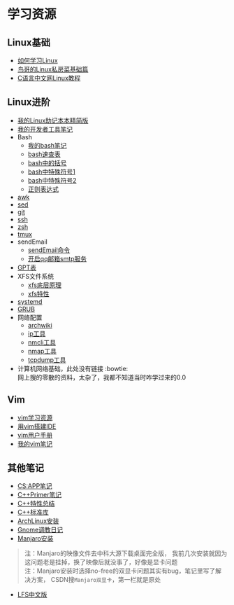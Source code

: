 # 学习资源

## Linux基础
* [如何学习Linux](https://www.zhihu.com/question/20730157)
* [鸟哥的Linux私房菜基础篇](http://linux.vbird.org/linux_basic/)
* [C语言中文网Linux教程](http://m.biancheng.net/linux_tutorial/)

## Linux进阶
* [我的Linux助记本本精简版](http://note.youdao.com/noteshare?id=cf10d6f61b370a1a0a50c5ead18a2b48)
* [我的开发者工具笔记](http://note.youdao.com/noteshare?id=9daf360aa75497bcf8b797bec4c831b9)
* Bash
    * [我的bash笔记](http://note.youdao.com/noteshare?id=f044d029a52d80ff918fb534ba406f0f)
    * [bash速查表](https://github.com/skywind3000/awesome-cheatsheets/blob/master/languages/bash.sh)
    * [bash中的括号](https://www.runoob.com/w3cnote/linux-shell-brackets-features.html)
    * [bash中特殊符号1](https://blog.csdn.net/ljianhui/article/details/9360741)
    * [bash中特殊符号2](https://www.cnblogs.com/OldJack/p/6602666.html)
    * [正则表达式](https://www.cnblogs.com/chensiqiqi/p/6285060.html)
* [awk](https://man.linuxde.net/awk)
* [sed](https://man.linuxde.net/sed)
* [git](https://git-scm.com/book/zh/v1/%E8%B5%B7%E6%AD%A5)
* [ssh](https://wiki.archlinux.org/index.php/Secure_Shell_(%E7%AE%80%E4%BD%93%E4%B8%AD%E6%96%87))
* [zsh](https://wiki.archlinux.org/index.php/Zsh_(%E7%AE%80%E4%BD%93%E4%B8%AD%E6%96%87))
* [tmux](http://louiszhai.github.io/2017/09/30/tmux)
* sendEmail
    * [sendEmail命令](https://blog.51cto.com/ityunwei2017/1713425)
    * [开启qq邮箱smtp服务](https://zhinan.sogou.com/guide/detail/?id=1610040986&rcer=u9PEmtytiU4SEAUUJ)
* [GPT表](http://www.jinbuguo.com/storage/gpt.html)
* XFS文件系统
    * [xfs底层原理](https://blog.csdn.net/scaleqiao/article/details/52098546)
    * [xfs特性](https://baike.sogou.com/m/fullLemma?lid=601556&fromTitle=xfs&rcer=u9PEmtytiU4SEAUUJ)
* [systemd](http://www.jinbuguo.com/systemd/systemd.index.html)
* [GRUB](http://www.jinbuguo.com/linux/grub.cfg.html)
* 网络配置
    * [archwiki](https://wiki.archlinux.org/index.php/%E7%BD%91%E7%BB%9C%E9%85%8D%E7%BD%AE)
    * [ip工具](https://wk.baidu.com/view/48053eeeaeaad1f346933fd3)
    * [nmcli工具](https://access.redhat.com/documentation/zh-cn/red_hat_enterprise_linux/7/html/networking_guide/sec-using_the_networkmanager_command_line_tool_nmcli#sec-Understanding_the_nmcli_Options)
    * [nmap工具](https://blog.csdn.net/aspirationflow/article/details/7694274)
    * [tcpdump工具](https://www.jianshu.com/p/a62ed1bb5b20)
* 计算机网络基础，此处没有链接 :bowtie:  
网上搜的零散的资料，太杂了，我都不知道当时咋学过来的0.0

## Vim
* [vim学习资源](https://github.com/vim-china/hello-vim)
* [用vim搭建IDE](https://github.com/yangyangwithgnu/use_vim_as_ide)
* [vim用户手册](http://yianwillis.github.io/vimcdoc/doc/usr_toc.html)
* [我的vim笔记](http://yianwillis.github.io/vimcdoc/doc/usr_toc.html)

## 其他笔记
* [CS:APP笔记](http://note.youdao.com/noteshare?id=a79ac5e0f8a508c38899caac0ea89c74)
* [C++Primer笔记](http://note.youdao.com/noteshare?id=0f0235f3c461debf10f5a79515329f96)
* [C++特性总结](http://note.youdao.com/noteshare?id=7e236a03f9b1f9338a46c792fb7c2a19)
* [C++标准库](http://note.youdao.com/noteshare?id=59c95a25f6c344322126434c04419ee1)
* [ArchLinux安装](Arch.note)
* [Gnome调教日记](Gnome.note)
* [Manjaro安装](Manjaro.note)  
>注：Manjaro的映像文件去中科大源下载桌面完全版，
我前几次安装就因为这问题老是挂掉，换了映像后就没事了，好像是显卡问题  
注：Manjaro安装时选择no-free的双显卡问题其实有bug，笔记里写了解决方案，
CSDN搜`Manjaro双显卡`，第一栏就是原处
* [LFS中文版](https://lctt.github.io/LFS-BOOK)
